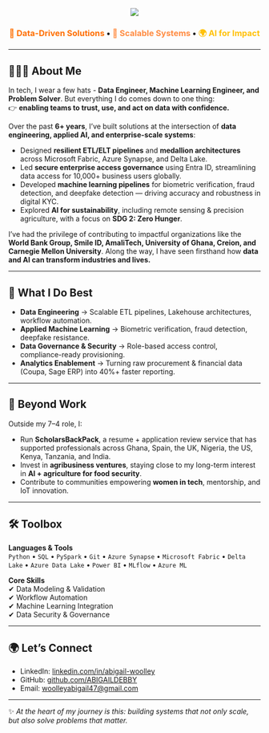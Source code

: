 <!-- Modern Orange Gradient Header -->
<p align="center">
  <img src="https://capsule-render.vercel.app/api?type=waving&height=230&color=0:FF6F00,50:FF8C42,100:FFC107&text=%F0%9F%91%8B%20Hello%2C%20I'm%20Abigail%20Woolley&fontSize=48&fontAlignY=35&fontAlign=50&fontColor=FFFFFF&font=Raleway&animation=twinkling&desc=%F0%9F%92%BB%20Senior%20Data%20Engineer%20%7C%20Machine%20Learning%20Engineer%20%7C%20Problem%20Solver&descAlign=50&descAlignY=65&descSize=20"/>
</p>

<h3 align="center">
  <span style="color:#FF6F00;">🔸 Data-Driven Solutions</span> • 
  <span style="color:#FF8C42;">🚀 Scalable Systems</span> • 
  <span style="color:#FFC107;">🌍 AI for Impact</span>
</h3>

---

## 👩🏽‍💻 About Me
In tech, I wear a few hats - **Data Engineer, Machine Learning Engineer, and Problem Solver**. But everything I do comes down to one thing:  
👉 **enabling teams to trust, use, and act on data with confidence.**

Over the past **6+ years**, I’ve built solutions at the intersection of **data engineering, applied AI, and enterprise-scale systems**:
- Designed **resilient ETL/ELT pipelines** and **medallion architectures** across Microsoft Fabric, Azure Synapse, and Delta Lake.  
- Led **secure enterprise access governance** using Entra ID, streamlining data access for 10,000+ business users globally.  
- Developed **machine learning pipelines** for biometric verification, fraud detection, and deepfake detection — driving accuracy and robustness in digital KYC.  
- Explored **AI for sustainability**, including remote sensing & precision agriculture, with a focus on **SDG 2: Zero Hunger**.  

I’ve had the privilege of contributing to impactful organizations like the **World Bank Group, Smile ID, AmaliTech, University of Ghana, Creion, and Carnegie Mellon University**. Along the way, I have seen firsthand how **data and AI can transform industries and lives.**

---

## 🔹 What I Do Best
- **Data Engineering** → Scalable ETL pipelines, Lakehouse architectures, workflow automation.  
- **Applied Machine Learning** → Biometric verification, fraud detection, deepfake resistance.  
- **Data Governance & Security** → Role-based access control, compliance-ready provisioning.  
- **Analytics Enablement** → Turning raw procurement & financial data (Coupa, Sage ERP) into 40%+ faster reporting.  

---

## 🔹 Beyond Work
Outside my 7–4 role, I:  
- Run **ScholarsBackPack**, a resume + application review service that has supported professionals across Ghana, Spain, the UK, Nigeria, the US, Kenya, Tanzania, and India.  
- Invest in **agribusiness ventures**, staying close to my long-term interest in **AI + agriculture for food security**.  
- Contribute to communities empowering **women in tech**, mentorship, and IoT innovation.  

---

## 🛠️ Toolbox
**Languages & Tools**  
`Python` • `SQL` • `PySpark` • `Git` • `Azure Synapse` • `Microsoft Fabric` • `Delta Lake` • `Azure Data Lake` • `Power BI` • `MLflow` • `Azure ML`

**Core Skills**  
✔ Data Modeling & Validation  
✔ Workflow Automation  
✔ Machine Learning Integration  
✔ Data Security & Governance  

---

## 🌍 Let’s Connect
- LinkedIn: [linkedin.com/in/abigail-woolley](https://www.linkedin.com/in/abigail-woolley/)  
- GitHub: [github.com/ABIGAILDEBBY](https://github.com/ABIGAILDEBBY)  
- Email: woolleyabigail47@gmail.com  

---

✨ *At the heart of my journey is this: building systems that not only scale, but also solve problems that matter.*  
